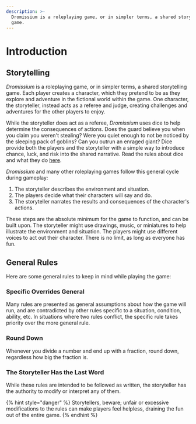 ```yaml
---
description: >-
  Dromissium is a roleplaying game, or in simpler terms, a shared storytelling
  game.
---
```


# Introduction

## Storytelling

_Dromissium_ is a roleplaying game, or in simpler terms, a shared storytelling game. Each player creates a character, which they pretend to be as they explore and adventure in the fictional world within the game. One character, the storyteller, instead acts as a referee and judge, creating challenges and adventures for the other players to enjoy.

While the storyteller does act as a referee, _Dromissium_ uses dice to help determine the consequences of actions. Does the guard believe you when you claim you weren't stealing? Were you quiet enough to not be noticed by the sleeping pack of goblins? Can you outrun an enraged giant? Dice provide both the players and the storyteller with a simple way to introduce chance, luck, and risk into the shared narrative. Read the rules about dice and what they do [here](game-rules/success-and-failure.md).

_Dromissium_ and many other roleplaying games follow this general cycle during gameplay:

1. The storyteller describes the environment and situation.
2. The players decide what their characters will say and do.
3. The storyteller narrates the results and consequences of the character's actions.

These steps are the absolute minimum for the game to function, and can be built upon. The storyteller might use drawings, music, or miniatures to help illustrate the environment and situation. The players might use different voices to act out their character. There is no limit, as long as everyone has fun.

## General Rules

Here are some general rules to keep in mind while playing the game:

### Specific Overrides General

Many rules are presented as general assumptions about how the game will run, and are contradicted by other rules specific to a situation, condition, ability, etc. In situations where two rules conflict, the specific rule takes priority over the more general rule.

### Round Down

Whenever you divide a number and end up with a fraction, round down, regardless how big the fraction is.

### The Storyteller Has the Last Word

While these rules are intended to be followed as written, the storyteller has the authority to modify or interpret any of them. 

{% hint style="danger" %}
Storytellers, beware; unfair or excessive modifications to the rules can make players feel helpless, draining the fun out of the entire game.
{% endhint %}

